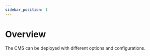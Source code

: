 ```yaml
---
sidebar_position: 1
---
```


# Overview

The CMS can be deployed with different options and configurations.